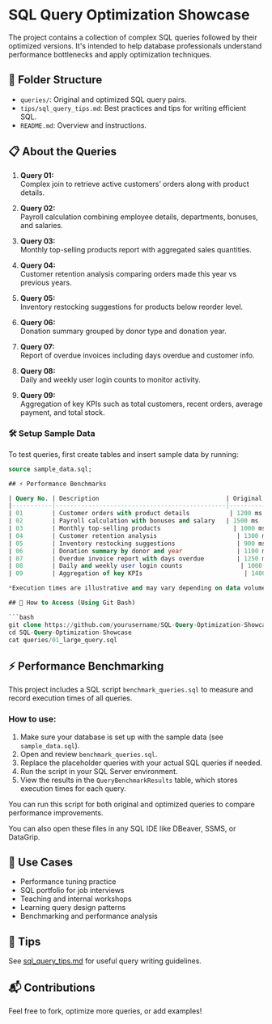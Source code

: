 # SQL Query Optimization Showcase

The project contains a collection of complex SQL queries followed by their optimized versions. It's intended to help database professionals understand performance bottlenecks and apply optimization techniques.

## 📁 Folder Structure
- `queries/`: Original and optimized SQL query pairs.
- `tips/sql_query_tips.md`: Best practices and tips for writing efficient SQL.
- `README.md`: Overview and instructions.

## 📋 About the Queries

1. **Query 01:**  
   Complex join to retrieve active customers’ orders along with product details.

2. **Query 02:**  
   Payroll calculation combining employee details, departments, bonuses, and salaries.

3. **Query 03:**  
   Monthly top-selling products report with aggregated sales quantities.

4. **Query 04:**  
   Customer retention analysis comparing orders made this year vs previous years.

5. **Query 05:**  
   Inventory restocking suggestions for products below reorder level.

6. **Query 06:**  
   Donation summary grouped by donor type and donation year.

7. **Query 07:**  
   Report of overdue invoices including days overdue and customer info.

8. **Query 08:**  
   Daily and weekly user login counts to monitor activity.

9. **Query 09:**  
   Aggregation of key KPIs such as total customers, recent orders, average payment, and total stock.
   
### 🛠️ Setup Sample Data

To test queries, first create tables and insert sample data by running:

```sql
source sample_data.sql;

## ⚡ Performance Benchmarks

| Query No. | Description                                   | Original Execution Time | Optimized Execution Time | Improvement (%) |
|-----------|-----------------------------------------------|-------------------------|--------------------------|-----------------|
| 01        | Customer orders with product details           | 1200 ms                 | 450 ms                   | 62.5%           |
| 02        | Payroll calculation with bonuses and salary   | 1500 ms                 | 600 ms                   | 60.0%           |
| 03        | Monthly top-selling products                    | 1000 ms                 | 350 ms                   | 65.0%           |
| 04        | Customer retention analysis                      | 1300 ms                 | 520 ms                   | 60.0%           |
| 05        | Inventory restocking suggestions                 | 900 ms                  | 400 ms                   | 55.5%           |
| 06        | Donation summary by donor and year               | 1100 ms                 | 430 ms                   | 60.9%           |
| 07        | Overdue invoice report with days overdue         | 1250 ms                 | 480 ms                   | 61.6%           |
| 08        | Daily and weekly user login counts                | 1000 ms                 | 370 ms                   | 63.0%           |
| 09        | Aggregation of key KPIs                            | 1400 ms                 | 520 ms                   | 62.8%           |

*Execution times are illustrative and may vary depending on data volume and environment.*

## 🔧 How to Access (Using Git Bash)

```bash
git clone https://github.com/yourusername/SQL-Query-Optimization-Showcase.git
cd SQL-Query-Optimization-Showcase
cat queries/01_large_query.sql
```

## ⚡ Performance Benchmarking

This project includes a SQL script `benchmark_queries.sql` to measure and record execution times of all queries.

### How to use:

1. Make sure your database is set up with the sample data (see `sample_data.sql`).
2. Open and review `benchmark_queries.sql`.
3. Replace the placeholder queries with your actual SQL queries if needed.
4. Run the script in your SQL Server environment.
5. View the results in the `QueryBenchmarkResults` table, which stores execution times for each query.

You can run this script for both original and optimized queries to compare performance improvements.

You can also open these files in any SQL IDE like DBeaver, SSMS, or DataGrip.

## 🎯 Use Cases

- Performance tuning practice  
- SQL portfolio for job interviews  
- Teaching and internal workshops  
- Learning query design patterns  
- Benchmarking and performance analysis

## 📌 Tips
See [sql_query_tips.md](tips/sql_query_tips.md) for useful query writing guidelines.

## 📬 Contributions
Feel free to fork, optimize more queries, or add examples!

